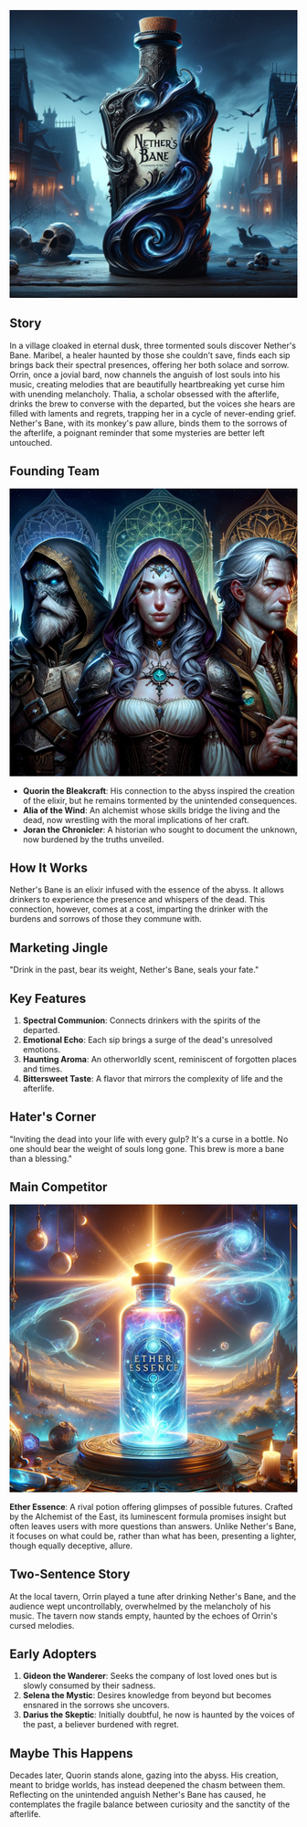 ![Nether's Bane](assets/19.png)

## Story

In a village cloaked in eternal dusk, three tormented souls discover Nether's Bane. Maribel, a healer haunted by those she couldn't save, finds each sip brings back their spectral presences, offering her both solace and sorrow. Orrin, once a jovial bard, now channels the anguish of lost souls into his music, creating melodies that are beautifully heartbreaking yet curse him with unending melancholy. Thalia, a scholar obsessed with the afterlife, drinks the brew to converse with the departed, but the voices she hears are filled with laments and regrets, trapping her in a cycle of never-ending grief. Nether's Bane, with its monkey's paw allure, binds them to the sorrows of the afterlife, a poignant reminder that some mysteries are better left untouched.

## Founding Team

![Qorin the Bleakcraft](assets/19c.png)

- **Quorin the Bleakcraft**: His connection to the abyss inspired the creation of the elixir, but he remains tormented by the unintended consequences.
- **Alia of the Wind**: An alchemist whose skills bridge the living and the dead, now wrestling with the moral implications of her craft.
- **Joran the Chronicler**: A historian who sought to document the unknown, now burdened by the truths unveiled.

## How It Works

Nether's Bane is an elixir infused with the essence of the abyss. It allows drinkers to experience the presence and whispers of the dead. This connection, however, comes at a cost, imparting the drinker with the burdens and sorrows of those they commune with.

## Marketing Jingle

"Drink in the past, bear its weight, Nether's Bane, seals your fate."

## Key Features

1. **Spectral Communion**: Connects drinkers with the spirits of the departed.
2. **Emotional Echo**: Each sip brings a surge of the dead's unresolved emotions.
3. **Haunting Aroma**: An otherworldly scent, reminiscent of forgotten places and times.
4. **Bittersweet Taste**: A flavor that mirrors the complexity of life and the afterlife.

## Hater's Corner

"Inviting the dead into your life with every gulp? It's a curse in a bottle. No one should bear the weight of souls long gone. This brew is more a bane than a blessing."

## Main Competitor

![Ether Essence](assets/19a.png)

**Ether Essence**: A rival potion offering glimpses of possible futures. Crafted by the Alchemist of the East, its luminescent formula promises insight but often leaves users with more questions than answers. Unlike Nether's Bane, it focuses on what could be, rather than what has been, presenting a lighter, though equally deceptive, allure.

## Two-Sentence Story

At the local tavern, Orrin played a tune after drinking Nether's Bane, and the audience wept uncontrollably, overwhelmed by the melancholy of his music. The tavern now stands empty, haunted by the echoes of Orrin's cursed melodies.

## Early Adopters

1. **Gideon the Wanderer**: Seeks the company of lost loved ones but is slowly consumed by their sadness.
2. **Selena the Mystic**: Desires knowledge from beyond but becomes ensnared in the sorrows she uncovers.
3. **Darius the Skeptic**: Initially doubtful, he now is haunted by the voices of the past, a believer burdened with regret.

## Maybe This Happens

Decades later, Quorin stands alone, gazing into the abyss. His creation, meant to bridge worlds, has instead deepened the chasm between them. Reflecting on the unintended anguish Nether's Bane has caused, he contemplates the fragile balance between curiosity and the sanctity of the afterlife.
